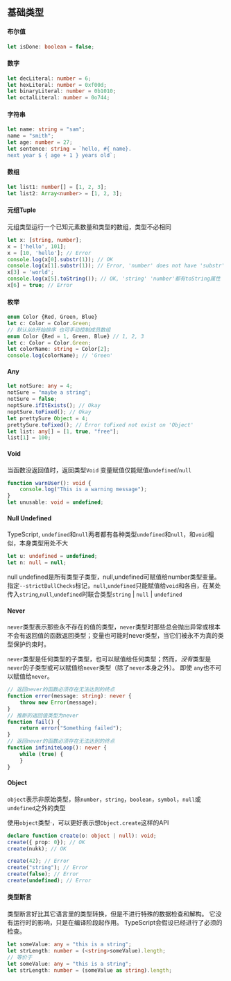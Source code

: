 ## 基础类型

#### 布尔值

```ts
let isDone: boolean = false;
```

#### 数字

```ts
let decLiteral: number = 6;
let hexLiteral: number = 0xf00d;
let binaryLiteral: number = 0b1010;
let octalLiteral: number = 0o744;
```

#### 字符串

```ts
let name: string = "sam";
name = "smith";
let age: number = 27;
let sentence: string = `hello, #{ name}.
next year $ { age + 1 } years old`;
```

#### 数组

```ts
let list1: number[] = [1, 2, 3];
let list2: Array<number> = [1, 2, 3];
```

#### 元组Tuple

元组类型运行一个已知元素数量和类型的数组，类型不必相同

```ts
let x: [string, number];
x = ['hello', 101];
x = [10, 'hello']; // Error
console.log(x[0].substr(1)); // OK
console.log(x[1].substr(1)); // Error, 'number' does not have 'substr'
x[3] = 'world';
console.log(x[5].toString()); // OK, 'string' 'number'都有toString属性
x[6] = true; // Error
```

#### 枚举

```ts
enum Color {Red, Green, Blue}
let c: Color = Color.Green;
// 默认从0开始排序 也可手动控制成员数组
enum Color {Red = 1, Green, Blue} // 1, 2, 3
let c: Color = Color.Green;
let colorName: string = Color[2];
console.log(colorName); // 'Green'
```

#### Any

```ts
let notSure: any = 4;
notSure = "maybe a string";
notSure = false;
noptSure.ifItExists(); // Okay
noptSure.toFixed(); // Okay
let prettySure Object = 4;
prettySure.toFixed(); // Error toFixed not exist on 'Object'
let list: any[] = [1, true, "free"];
list[1] = 100;
```

#### Void

当函数没返回值时，返回类型```Void``` 变量赋值仅能赋值```undefined```/```null```

```ts
function warnUser(): void {
    console.log("This is a warning message");
}
let unusable: void = undefined;
```

#### Null Undefined

TypeScript, ```undefined```和```null```两者都有各种类型```undefined```和```null```，和```void```相似，本身类型用处不大

```ts
let u: undefined = undefined;
let n: null = null;
```

null undefined是所有类型子类型，null,undefined可赋值给number类型变量。
指定```--strictBullChecks```标记，```null```,```undefined```只能赋值给```void```和各自，在某处传入```string```,```null```,```undefined```时联合类型```string``` | ```null``` | ```undefined```

#### Never

```never```类型表示那些永不存在的值的类型，```never```类型时那些总会抛出异常或根本不会有返回值的函数返回类型；变量也可能时never类型，当它们被永不为真的类型保护约束时。

`never`类型是任何类型的子类型，也可以赋值给任何类型；然而，*没有*类型是`never`的子类型或可以赋值给`never`类型（除了`never`本身之外）。 即使 `any`也不可以赋值给`never`。

```ts
// 返回never的函数必须存在无法达到的终点
function error(message: string): never {
    throw new Error(message);
}
// 推断的返回值类型为never
function fail() {
    return error("Something failed");
}
// 返回never的函数必须存在无法达到的终点
function infiniteLoop(): never {
    while (true) {
    }
}
```

#### Object

```object```表示非原始类型，除`number`，`string`，`boolean`，`symbol`，`null`或`undefined`之外的类型

使用`object`类型·，可以更好表示想`Object.create`这样的API

```ts
declare function create(o: object | null): void;
create({ prop: 0}); // OK
create(nukk); // OK

create(42); // Error
create("string"); // Error
create(false); // Error
create(undefined); // Error
```

#### 类型断言

类型断言好比其它语言里的类型转换，但是不进行特殊的数据检查和解构。 它没有运行时的影响，只是在编译阶段起作用。 TypeScript会假设已经进行了必须的检查。

```ts
let someValue: any = "this is a string";
let strLength: number = (<string>someValue).length;
// 等价于
let someValue: any = "this is a string";
let strLength: number = (someValue as string).length;
```

